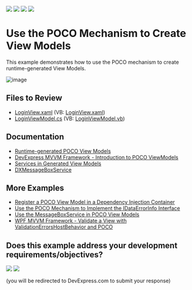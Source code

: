 <!-- default badges list -->
![](https://img.shields.io/endpoint?url=https://codecentral.devexpress.com/api/v1/VersionRange/128658405/24.2.1%2B)
[![](https://img.shields.io/badge/Open_in_DevExpress_Support_Center-FF7200?style=flat-square&logo=DevExpress&logoColor=white)](https://supportcenter.devexpress.com/ticket/details/E5167)
[![](https://img.shields.io/badge/📖_How_to_use_DevExpress_Examples-e9f6fc?style=flat-square)](https://docs.devexpress.com/GeneralInformation/403183)
[![](https://img.shields.io/badge/💬_Leave_Feedback-feecdd?style=flat-square)](#does-this-example-address-your-development-requirementsobjectives)
<!-- default badges end -->

# Use the POCO Mechanism to Create View Models

This example demonstrates how to use the POCO mechanism to create runtime-generated View Models.

![image](https://user-images.githubusercontent.com/65009440/224944213-24928046-0fdf-4c3e-8a4f-3650d5d208a8.png)

## Files to Review

* [LoginView.xaml](./CS/View/LoginView.xaml) (VB: [LoginView.xaml](./VB/View/LoginView.xaml))
* [LoginViewModel.cs](./CS/ViewModel/LoginViewModel.cs) (VB: [LoginViewModel.vb](./VB/ViewModel/LoginViewModel.vb))

## Documentation

* [Runtime-generated POCO View Models](https://docs.devexpress.com/WPF/17352/mvvm-framework/viewmodels/runtime-generated-poco-viewmodels)
* [DevExpress MVVM Framework - Introduction to POCO ViewModels](https://community.devexpress.com/blogs/wpf/archive/2013/12/04/devexpress-mvvm-framework-introduction-to-poco-viewmodels.aspx)
* [Services in Generated View Models](https://docs.devexpress.com/WPF/17447/mvvm-framework/services/services-in-generated-view-models)
* [DXMessageBoxService](https://docs.devexpress.com/WPF/17415/mvvm-framework/services/predefined-set/message-box-services/dxmessageboxservice)

## More Examples

* [Register a POCO View Model in a Dependency Injection Container](https://github.com/DevExpress-Examples/wpf-mvvm-framework-register-poco-type-in-dependency-injection-container)
* [Use the POCO Mechanism to Implement the IDataErrorInfo Interface](https://github.com/DevExpress-Examples/how-to-use-the-poco-mechanism-to-implement-the-idataerrorinfo-interface-e5151)
* [Use the MessageBoxService in POCO View Models](https://github.com/DevExpress-Examples/how-to-use-messageboxservice-in-poco-view-models-t144023)
* [WPF MVVM Framework - Validate a View with ValidationErrorsHostBehavior and POCO](https://github.com/DevExpress-Examples/wpf-mvvm-framework-validate-ui-container-with-validationerrorshostbehavior-and-poco)
<!-- feedback -->
## Does this example address your development requirements/objectives?

[<img src="https://www.devexpress.com/support/examples/i/yes-button.svg"/>](https://www.devexpress.com/support/examples/survey.xml?utm_source=github&utm_campaign=wpf-mvvm-framework-use-the-poco-mechanism&~~~was_helpful=yes) [<img src="https://www.devexpress.com/support/examples/i/no-button.svg"/>](https://www.devexpress.com/support/examples/survey.xml?utm_source=github&utm_campaign=wpf-mvvm-framework-use-the-poco-mechanism&~~~was_helpful=no)

(you will be redirected to DevExpress.com to submit your response)
<!-- feedback end -->
